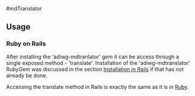 #mdTranslator

## Usage

### Ruby on Rails

After installing the 'adiwg-mdtranlator' gem it can be access through a single exposed method - 'translate'.  Installation of the 'adiwg-mdtranslator' RubyGem was discussed in the section [Installation in Rails](../mdtranslator/installInRails.md) if that has not already be done.  

Accessing the translate method in Rails is exactly the same as it is in [Ruby](../mdtranslator/userubyGem.md).  



